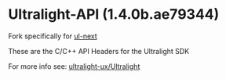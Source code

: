 # Ultralight-API (1.4.0b.ae79344)

Fork specifically for [ul-next](https://github.com/Amjad50/ul-next)

These are the C/C++ API Headers for the Ultralight SDK

For more info see: [ultralight-ux/Ultralight](https://github.com/ultralight-ux/Ultralight)
